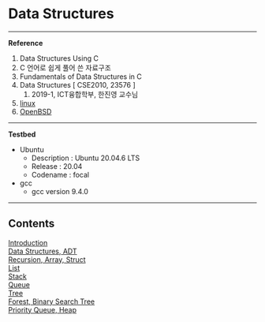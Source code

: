 # Data Structures

---

**Reference**

1. Data Structures Using C
2. C 언어로 쉽게 풀어 쓴 자료구조
3. Fundamentals of Data Structures in C
4. Data Structures [ CSE2010, 23576 ]
    1. 2019-1, ICT융합학부, 한진영 교수님
5. [linux](https://github.com/torvalds/linux)
6. [OpenBSD](https://github.com/openbsd/src)

---

**Testbed**

- Ubuntu
    - Description : Ubuntu 20.04.6 LTS
    - Release : 20.04
    - Codename :  focal
- gcc
    - gcc version 9.4.0

---

## Contents
[Introduction](./note/DS00_Introduction.md) <br>
[Data Structures, ADT](./note/DS01_Data_Structures_ADT.md) <br>
[Recursion, Array, Struct](./note/DS02_Recursion_Array_Struct.md) <br>
[List](./note/DS03_List.md) <br>
[Stack](./note/DS04_Stack.md) <br>
[Queue](./note/DS05_Queue.md) <br>
[Tree](./note/DS06_Tree.md) <br>
[Forest, Binary Search Tree](./note/DS07_Forest_Binary_Search_Tree.md) <br>
[Priority Queue, Heap](./note/DS08_Priority_Queue_Heap.md) <br>
